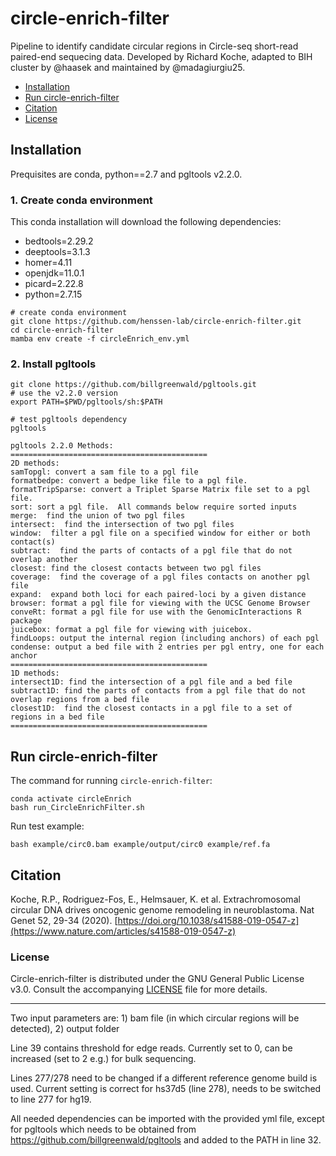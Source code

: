# circle-enrich-filter

Pipeline to identify candidate circular regions in Circle-seq short-read paired-end sequecing data.
Developed by Richard Koche, adapted to BIH cluster by @haasek and maintained by @madagiurgiu25.

- [Installation](##Installation)
- [Run circle-enrich-filter](##Run-circle-enrich-filter)
- [Citation](##Citation)
- [License](###License)

## Installation 

Prequisites are conda, python==2.7 and pgltools v2.2.0.

### 1. Create conda environment

This conda installation will download the following dependencies:

- bedtools=2.29.2
- deeptools=3.1.3
- homer=4.11
- openjdk=11.0.1
- picard=2.22.8
- python=2.7.15


```
# create conda environment
git clone https://github.com/henssen-lab/circle-enrich-filter.git
cd circle-enrich-filter
mamba env create -f circleEnrich_env.yml
```

### 2. Install pgltools 

```
git clone https://github.com/billgreenwald/pgltools.git
# use the v2.2.0 version
export PATH=$PWD/pgltools/sh:$PATH

# test pgltools dependency
pgltools

pgltools 2.2.0 Methods:
============================================
2D methods:
samTopgl: convert a sam file to a pgl file
formatbedpe: convert a bedpe like file to a pgl file.
formatTripSparse: convert a Triplet Sparse Matrix file set to a pgl file.
sort: sort a pgl file.  All commands below require sorted inputs
merge:  find the union of two pgl files
intersect:  find the intersection of two pgl files
window:  filter a pgl file on a specified window for either or both contact(s)
subtract:  find the parts of contacts of a pgl file that do not overlap another
closest: find the closest contacts between two pgl files
coverage:  find the coverage of a pgl files contacts on another pgl file
expand:  expand both loci for each paired-loci by a given distance
browser: format a pgl file for viewing with the UCSC Genome Browser
conveRt: format a pgl file for use with the GenomicInteractions R package
juicebox: format a pgl file for viewing with juicebox.
findLoops: output the internal region (including anchors) of each pgl
condense: output a bed file with 2 entries per pgl entry, one for each anchor
============================================
1D methods:
intersect1D: find the intersection of a pgl file and a bed file
subtract1D: find the parts of contacts from a pgl file that do not overlap regions from a bed file
closest1D:  find the closest contacts in a pgl file to a set of regions in a bed file
============================================

```

## Run circle-enrich-filter

The command for running `circle-enrich-filter`:

```
conda activate circleEnrich
bash run_CircleEnrichFilter.sh
```

Run test example:

```
bash example/circ0.bam example/output/circ0 example/ref.fa 
```

## Citation

Koche, R.P., Rodriguez-Fos, E., Helmsauer, K. et al. Extrachromosomal circular DNA drives oncogenic genome remodeling in neuroblastoma. Nat Genet 52, 29-34 (2020). 
[https://doi.org/10.1038/s41588-019-0547-z](https://www.nature.com/articles/s41588-019-0547-z)


### License

Circle-enrich-filter is distributed under the GNU General Public License v3.0. Consult the accompanying [LICENSE](https://github.com/henssen-lab/circle-enrich-filter/blob/main/LICENSE) file for more details.


--------

Two input parameters are: 1) bam file (in which circular regions will be detected), 2) output folder

Line 39 contains threshold for edge reads. Currently set to 0, can be increased (set to 2 e.g.) for bulk sequencing.

Lines 277/278 need to be changed if a different reference genome build is used. Current setting is correct for hs37d5 (line 278),
needs to be switched to line 277 for hg19.

All needed dependencies can be imported with the provided yml file, except for pgltools which needs to be obtained from https://github.com/billgreenwald/pgltools and added to the PATH in line 32.
